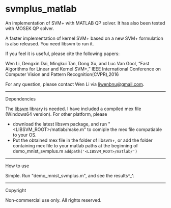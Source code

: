 # svmplus_matlab
An implementation of SVM+ with MATLAB QP solver. It has also been tested with MOSEK QP solver. 

A faster implementation of kernel SVM+ based on a new SVM+ formulation is also released. You need libsvm to run it.

If you feel it is useful, please cite the following papers:

Wen Li, Dengxin Dai, Mingkui Tan, Dong Xu, and Luc Van Gool, “Fast Algorithms for Linear and Kernel SVM+,” IEEE International Conference on Computer Vision and Pattern Recognition(CVPR),2016

For any question, please contact Wen Li via liwenbnu@gmail.com. 

------------------------
Dependencies

The <a href="http://www.csie.ntu.edu.tw/~cjlin/libsvm/">libsvm</a> library is needed. I have included a compiled mex file (Windows64 version). For other platform, please 
  * download the latest libsvm package, and run "\<LIBSVM_ROOT\>/matlab/make.m" to comiple the mex file compatiable to your OS. 
  * Put the obtained mex file in the folder of libsvm+, or add the folder containing mex file to your matlab paths at the beginning of demo_mnist_svmplus.m
<code>addpath('\<LIBSVM_ROOT\>/matlab/')</code>

------------------------
How to use

Simple. Run "demo_mnist_svmplus.m", and see the results^_^.

------------------------
Copyright

Non-commercial use only. All rights reserved. 
